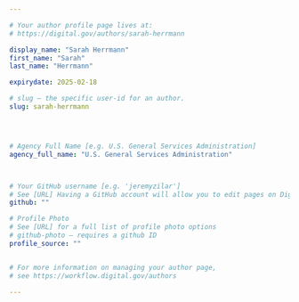 ```yaml
---

# Your author profile page lives at:
# https://digital.gov/authors/sarah-herrmann

display_name: "Sarah Herrmann"
first_name: "Sarah"
last_name: "Herrmann"

expirydate: 2025-02-18

# slug — the specific user-id for an author.
slug: sarah-herrmann




# Agency Full Name [e.g. U.S. General Services Administration]
agency_full_name: "U.S. General Services Administration"



# Your GitHub username [e.g. 'jeremyzilar']
# See [URL] Having a GitHub account will allow you to edit pages on DigitalGov. The image used in your GitHub account can also be used to populate your digital.gov profile photo.
github: ""

# Profile Photo
# See [URL] for a full list of profile photo options
# github-photo — requires a github ID
profile_source: ""


# For more information on managing your author page,
# see https://workflow.digital.gov/authors

---
```

